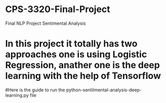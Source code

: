 # CPS-3320-Final-Project
Final NLP Project Sentimental Analysis
# In this project it totally has two approaches one is using Logistic Regression, anather one is the deep learning with the help of Tensorflow











#Here is the guide to run the python-sentilmental-analysis-deep-learning.py file
